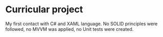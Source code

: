 # Curricular project

My first contact with C# and XAML language.
No SOLID principles were followed, no MVVM was applied, no Unit tests were created.
